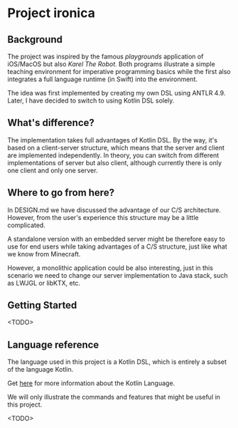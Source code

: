 # Project ironica

## Background

The project was inspired by the famous *playgrounds* application of iOS/MacOS but also *Karel The Robot*. Both programs illustrate a simple teaching environment for imperative programming basics while the first also integrates a full language runtime (in Swift) into the environment.

The idea was first implemented by creating my own DSL using ANTLR 4.9. Later, I have decided to switch to using Kotlin DSL solely.

## What's difference?

The implementation takes full advantages of Kotlin DSL. By the way, it's based on a client-server structure, which means that the server and client are implemented independently. In theory, you can switch from different implementations of server but also client, although currently there is only one client and only one server.

## Where to go from here?

In DESIGN.md we have discussed the advantage of our C/S architecture. However, from the user's experience this structure may be a little complicated.

A standalone version with an embedded server might be therefore easy to use for end users while taking advantages of a C/S structure, just like what we know from Minecraft.

However, a monolithic application could be also interesting, just in this scenario we need to change our server implementation to Java stack, such as LWJGL or libKTX, etc.

## Getting Started

\<TODO\>

## Language reference

The language used in this project is a Kotlin DSL, which is entirely a subset of the language Kotlin.

Get [here](https://play.kotlinlang.org/) for more information about the Kotlin Language.

We will only illustrate the commands and features that might be useful in this project.

\<TODO\>